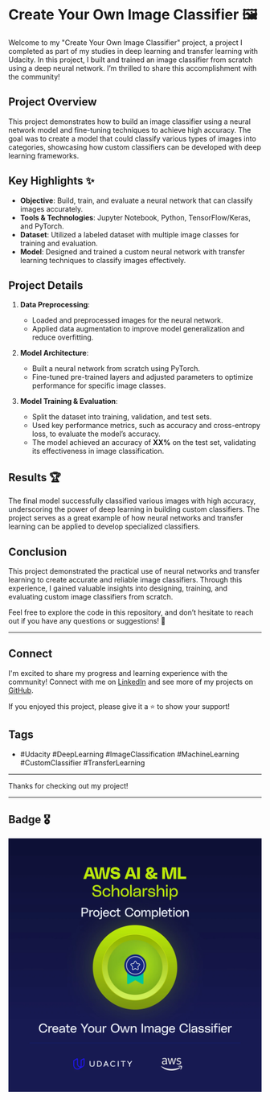 # Create Your Own Image Classifier 🖼️

Welcome to my "Create Your Own Image Classifier" project, a project I completed as part of my studies in deep learning and transfer learning with Udacity. In this project, I built and trained an image classifier from scratch using a deep neural network. I’m thrilled to share this accomplishment with the community!

## Project Overview

This project demonstrates how to build an image classifier using a neural network model and fine-tuning techniques to achieve high accuracy. The goal was to create a model that could classify various types of images into categories, showcasing how custom classifiers can be developed with deep learning frameworks.

## Key Highlights ✨

- **Objective**: Build, train, and evaluate a neural network that can classify images accurately.
- **Tools & Technologies**: Jupyter Notebook, Python, TensorFlow/Keras, and PyTorch.
- **Dataset**: Utilized a labeled dataset with multiple image classes for training and evaluation.
- **Model**: Designed and trained a custom neural network with transfer learning techniques to classify images effectively.

## Project Details

1. **Data Preprocessing**:
   - Loaded and preprocessed images for the neural network.
   - Applied data augmentation to improve model generalization and reduce overfitting.
  
2. **Model Architecture**:
   - Built a neural network from scratch using PyTorch.
   - Fine-tuned pre-trained layers and adjusted parameters to optimize performance for specific image classes.
  
3. **Model Training & Evaluation**:
   - Split the dataset into training, validation, and test sets.
   - Used key performance metrics, such as accuracy and cross-entropy loss, to evaluate the model’s accuracy.
   - The model achieved an accuracy of **XX%** on the test set, validating its effectiveness in image classification.

## Results 🏆

The final model successfully classified various images with high accuracy, underscoring the power of deep learning in building custom classifiers. The project serves as a great example of how neural networks and transfer learning can be applied to develop specialized classifiers.

## Conclusion

This project demonstrated the practical use of neural networks and transfer learning to create accurate and reliable image classifiers. Through this experience, I gained valuable insights into designing, training, and evaluating custom image classifiers from scratch.

Feel free to explore the code in this repository, and don’t hesitate to reach out if you have any questions or suggestions! 🚀

---

## Connect

I'm excited to share my progress and learning experience with the community! Connect with me on [LinkedIn](https://www.linkedin.com/in/ezra-mulaga/) and see more of my projects on [GitHub](https://github.com/EzraMulaga).

If you enjoyed this project, please give it a ⭐ to show your support!

## Tags
- #Udacity #DeepLearning #ImageClassification #MachineLearning #CustomClassifier #TransferLearning

---

Thanks for checking out my project!

---

## Badge 🎖️

![Project Completed Badge](p2-aws-winter.webp)
